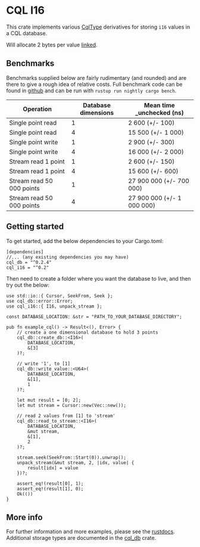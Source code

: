 # CQL I16
This crate implements various [CqlType](https://docs.rs/cql_model/0.2/cql_model/trait.CqlType.html) derivatives for storing `i16` values in a CQL database.

Will allocate 2 bytes per value [linked](https://docs.rs/cql_db/0.2/cql_db/fn.link_dimensions.html).

## Benchmarks
Benchmarks supplied below are fairly rudimentary (and rounded) and are there to give a rough idea of relative costs.
Full benchmark code can be found in [github](https://github.com/AndrewSisley/CQLDb/tree/master/cql_storage_types/cql_i16) and can be run with
`rustup run nightly cargo bench`.

Operation | Database dimensions | Mean time _unchecked (ns)
--- | --- | ---
Single point read | 1 | 2 600 (+/- 100)
Single point read | 4 | 15 500 (+/- 1 000)
Single point write | 1 | 2 900 (+/- 300)
Single point write | 4 | 16 000 (+/- 2 000)
Stream read 1 point | 1 | 2 600 (+/- 150)
Stream read 1 point | 4 | 15 600 (+/- 600)
Stream read 50 000 points | 1 | 27 900 000 (+/- 700 000)
Stream read 50 000 points | 4 | 27 900 000 (+/- 1 000 000)

## Getting started
To get started, add the below dependencies to your Cargo.toml:

```
[dependencies]
//... (any existing dependencies you may have)
cql_db = "^0.2.4"
cql_i16 = "^0.2"
```

Then need to create a folder where you want the database to live, and then try out the below:

```
use std::io::{ Cursor, SeekFrom, Seek };
use cql_db::error::Error;
use cql_i16::{ I16, unpack_stream };

const DATABASE_LOCATION: &str = "PATH_TO_YOUR_DATABASE_DIRECTORY";

pub fn example_cql() -> Result<(), Error> {
    // create a one dimensional database to hold 3 points
    cql_db::create_db::<I16>(
        DATABASE_LOCATION,
        &[3]
    )?;

    // write '1', to [1]
    cql_db::write_value::<U64>(
        DATABASE_LOCATION,
        &[1],
        1
    )?;

    let mut result = [0; 2];
    let mut stream = Cursor::new(Vec::new());

    // read 2 values from [1] to 'stream'
    cql_db::read_to_stream::<I16>(
        DATABASE_LOCATION,
        &mut stream,
        &[1],
        2
    )?;

    stream.seek(SeekFrom::Start(0)).unwrap();
    unpack_stream(&mut stream, 2, |idx, value| {
        result[idx] = value
    })?;

    assert_eq!(result[0], 1);
    assert_eq!(result[1], 0);
    Ok(())
}
```

## More info
For further information and more examples, please see the [rustdocs](https://docs.rs/cql_i16).  Additional storage types are documented in the [cql_db](https://crates.io/crates/cql_db) crate.
